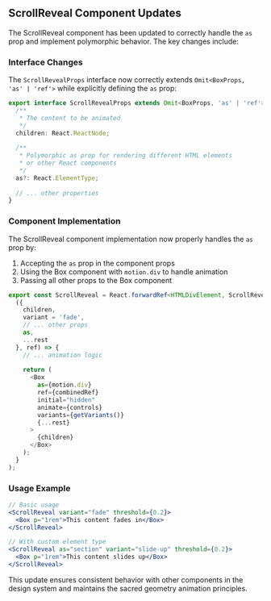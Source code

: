 ## ScrollReveal Component Updates

The ScrollReveal component has been updated to correctly handle the `as` prop and implement polymorphic behavior. The key changes include:

### Interface Changes

The `ScrollRevealProps` interface now correctly extends `Omit<BoxProps, 'as' | 'ref'>` while explicitly defining the `as` prop:

```typescript
export interface ScrollRevealProps extends Omit<BoxProps, 'as' | 'ref'> {
  /**
   * The content to be animated
   */
  children: React.ReactNode;
  
  /**
   * Polymorphic as prop for rendering different HTML elements
   * or other React components
   */
  as?: React.ElementType;
  
  // ... other properties
}
```

### Component Implementation

The ScrollReveal component implementation now properly handles the `as` prop by:

1. Accepting the `as` prop in the component props
2. Using the Box component with `motion.div` to handle animation
3. Passing all other props to the Box component

```typescript
export const ScrollReveal = React.forwardRef<HTMLDivElement, ScrollRevealProps>(
  ({ 
    children,
    variant = 'fade',
    // ... other props
    as,
    ...rest
  }, ref) => {
    // ... animation logic
    
    return (
      <Box
        as={motion.div}
        ref={combinedRef}
        initial="hidden"
        animate={controls}
        variants={getVariants()}
        {...rest}
      >
        {children}
      </Box>
    );
  }
);
```

### Usage Example

```jsx
// Basic usage
<ScrollReveal variant="fade" threshold={0.2}>
  <Box p="1rem">This content fades in</Box>
</ScrollReveal>

// With custom element type
<ScrollReveal as="section" variant="slide-up" threshold={0.2}>
  <Box p="1rem">This content slides up</Box>
</ScrollReveal>
```

This update ensures consistent behavior with other components in the design system and maintains the sacred geometry animation principles. 